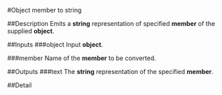 #Object member to string

##Description
Emits a **string** representation of specified **member** of the supplied **object**.

##Inputs
###object
Input **object**.

###member
Name of the **member** to be converted.

##Outputs
###text
The **string** representation of the specified **member**.

##Detail

